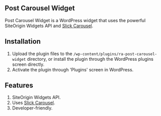 ## Post Carousel Widget

Post Carousel Widget is a WordPress widget that uses the powerful SiteOrigin Widgets API and [Slick Carousel](https://kenwheeler.github.io/slick/).

## Installation

1. Upload the plugin files to the `/wp-content/plugins/ra-post-carousel-widget` directory, or install the plugin through the WordPress plugins screen directly.
2. Activate the plugin through 'Plugins' screen in WordPress.

## Features

1. SiteOrigin Widgets API.
2. Uses [Slick Carousel](https://kenwheeler.github.io/slick/).
3. Developer-friendly.